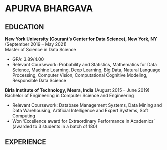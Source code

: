 # APURVA BHARGAVA

## EDUCATION

**New York University (Courant’s Center for Data Science), New York, NY** (September 2019 – May 2021)\
Master of Science in Data Science
- GPA: 3.89/4.00
- Relevant Coursework: Probability and Statistics, Mathematics for Data Science, Machine Learning, Deep Learning, Big Data, Natural Language Processing, Computer Vision, Computational Cognitive Modeling, Responsible Data Science

**Birla Institute of Technology, Mesra, India** (August 2015 – June 2019)\
Bachelor of Engineering in Computer Science and Engineering
- Relevant Coursework: Database Management Systems, Data Mining and Data Warehousing, Artificial Intelligence and Expert Systems, Soft Computing
- Won ‘Excellence award for Extraordinary Performance in Academics’ (awarded to 3 students in a batch of 180)

## EXPERIENCE
